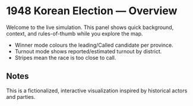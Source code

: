 # 1948 Korean Election — Overview

Welcome to the live simulation. This panel shows quick background,
context, and rules-of-thumb while you explore the map.

- Winner mode colours the leading/Called candidate per province.
- Turnout mode shows reported/estimated turnout by district.
- Stripes mean the race is too close to call.

## Notes

This is a fictionalized, interactive visualization inspired by
historical actors and parties.

